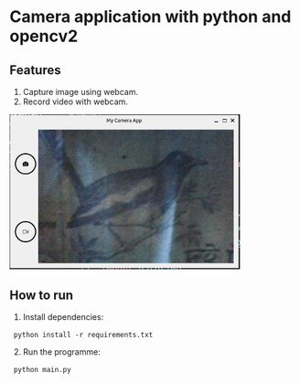 # Camera application with python and opencv2

## Features
1. Capture image using webcam.
2. Record video with webcam.
<img width=80% src="./scrnshot/shot.png">

## How to run
1. Install dependencies:
```
 python install -r requirements.txt
```
2. Run the programme:
```
 python main.py
```